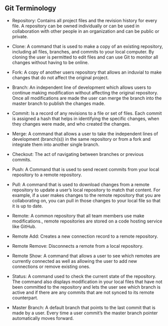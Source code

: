 ## Git Terminology 
- Repository:
Contains all project files and the revision history for every file. A repository can be owned individually or can be used in collaboration with other people in an organization and can be public or private.

- Clone:
A command that is used to make a copy of an existing repository, including all files, branches, and commits to your local computer. By cloning the user is permitted to edit files and can use Git to monitor all changes without having to be online. 
 
- Fork:
A copy of another users repository that allows an induvial to make changes that do not affect the original project.
 
- Branch:
An independent line of development which allows users to continue making modification without affecting the original repository. Once all modifications are made the user can merge the branch into the master branch to publish the changes made. 

- Commit:
Is a record of any revisions to a file or set of files.  Each commit is assigned a hash that helps in identifying the specific changes, when they changes were made, and who created the changes. 

- Merge:
A command that allows a user to take the independent lines of development (branch(s)) in the same repository or from a fork and integrate them into another single branch.

- Checkout:
The act of navigating between branches or previous commits. 

- Push:
A Command that is used to send recent commits from your local repository to a remote repository.

- Pull:
A command that is used to download changes from a remote repository to update a user’s local repository to match that content. For example, if a user makes changes to the remote repository that you are collaborating on, you can pull in those changes to your local file so that it is up to date.  

- Remote:
A common repository that all team members use make modifications., remote repositories are stored on a code hosting service like GitHub. 

- Remote Add:
Creates a new connection record to a remote repository.

- Remote Remove: 
Disconnects a remote from a local repository. 

- Remote Show: 
A command that allows a user to see which remotes are currently connected as well as allowing the user to add new connections or remove existing ones. 

- Status:
A command used to check the current state of the repository. The command also displays modification in your local files that have not been committed to the repository and lets the user see which branch is active and if there are any commits that are not synced to its remote counterpart. 

- Master Branch:
A default branch that points to the last commit that is made by a user. Every time a user commit’s the master branch pointer automatically moves forward. 
